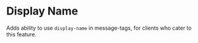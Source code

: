 # Display Name
Adds ability to use `display-name` in message-tags, for clients who cater to this feature. 
